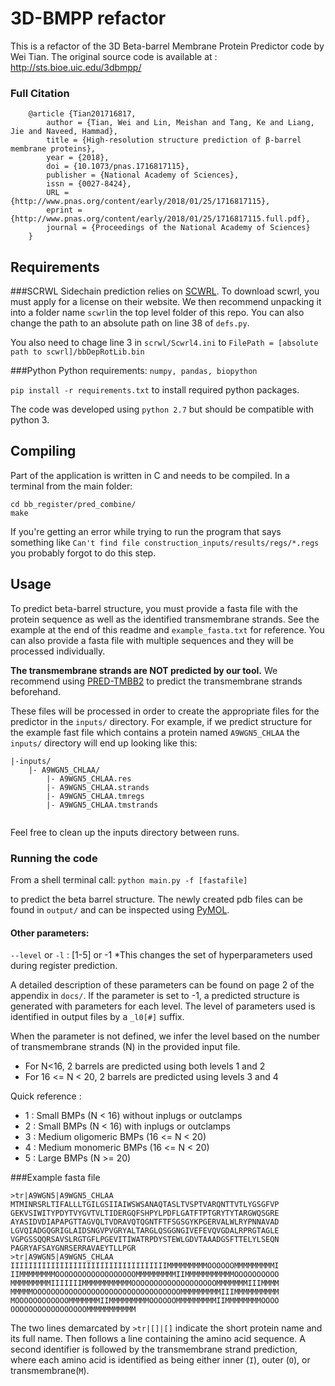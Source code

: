 # 3D-BMPP refactor

This is a refactor of the  3D Beta-barrel Membrane Protein Predictor code by Wei Tian. 
The original source code is available at : http://sts.bioe.uic.edu/3dbmpp/

### Full Citation
```
    @article {Tian201716817,
        author = {Tian, Wei and Lin, Meishan and Tang, Ke and Liang, Jie and Naveed, Hammad},
        title = {High-resolution structure prediction of β-barrel membrane proteins},
        year = {2018},
        doi = {10.1073/pnas.1716817115},
        publisher = {National Academy of Sciences},
        issn = {0027-8424},
        URL = {http://www.pnas.org/content/early/2018/01/25/1716817115},
        eprint = {http://www.pnas.org/content/early/2018/01/25/1716817115.full.pdf},
        journal = {Proceedings of the National Academy of Sciences}
    }
```

## Requirements
###SCRWL
Sidechain prediction relies on [SCWRL](http://dunbrack.fccc.edu/scwrl4/). 
To download scwrl, you must apply for a license on their website. 
We then recommend unpacking it into a folder name `scwrl`in the top level folder of this repo. 
You can also change the path to an absolute path on line 38 of `defs.py`.

You also need to chage line 3 in `scrwl/Scwrl4.ini` to `FilePath = [absolute path to scwrl]/bbDepRotLib.bin`

###Python
Python requirements: `numpy, pandas, biopython`

`pip install -r requirements.txt` to install required python packages.

The code was developed using `python 2.7` but should be compatible with python 3.

## Compiling
Part of the application is written in C and needs to be compiled. In a terminal from the main folder:

```
cd bb_register/pred_combine/
make
```

If you're getting an error while trying to run the program that says something like 
`Can't find file construction_inputs/results/regs/*.regs` you probably forgot to do this step.

## Usage

To predict beta-barrel structure, you must provide a fasta file with the protein sequence 
as well as the identified transmembrane strands. 
See the example at the end of this readme and `example_fasta.txt` for reference.
You can also provide a fasta file with multiple sequences and they will be processed individually. 

**The transmembrane strands are NOT predicted by our tool.**
We recommend using [PRED-TMBB2](http://www.compgen.org/tools/PRED-TMBB2) to predict the transmembrane strands beforehand.

These files will be processed in order to create the appropriate files for the predictor in the `inputs/` directory.
For example, if we predict structure for the example fast file which contains a protein named `A9WGN5_CHLAA`
the `inputs/` directory will end up looking like this:
```
|-inputs/
    |- A9WGN5_CHLAA/
        |- A9WGN5_CHLAA.res
        |- A9WGN5_CHLAA.strands
        |- A9WGN5_CHLAA.tmregs
        |- A9WGN5_CHLAA.tmstrands
        
```
Feel free to clean up the inputs directory between runs.

### Running the code 

From a shell terminal call: `python main.py -f [fastafile]`

to predict the beta barrel structure.  The newly created pdb files can be found in `output/` and can be inspected using [PyMOL](https://pymol.org/2/). 

#### Other parameters:
`--level` or `-l` : \[1-5\] or -1 
 *This changes the set of hyperparameters used during register prediction.

A detailed description of these parameters can be found on page 2 of the appendix in `docs/`.
If the parameter is set to -1, a predicted structure is generated with parameters for each level.
The level of parameters used is identified in output files by a `_l0[#]` suffix.

When the parameter is not defined, we infer the level based on the number of transmembrane strands (N) in the provided input file. 
* For N<16, 2 barrels are predicted using both levels 1 and 2
* For 16 <= N < 20, 2 barrels are predicted using levels 3 and 4

Quick reference :

* 1 : Small BMPs (N < 16) without inplugs or outclamps
* 2 : Small BMPs (N < 16) with inplugs or outclamps
* 3 : Medium oligomeric BMPs (16 <= N < 20)
* 4 : Medium monomeric BMPs (16 <= N < 20)
* 5 : Large BMPs (N >= 20)


###Example fasta file
```
>tr|A9WGN5|A9WGN5_CHLAA
MTMINRSRLTIFALLLTGILGSIIAIWSWSANAQTASLTVSPTVARQNTTVTLYGSGFVP
GEKVSIWITYPDYTVYGVTVLTIDERGQFSHPYLPDFLGATFTPTGRYTYTARGWQSGRE
AYASIDVDIAPAPGTTAGVQLTVDRAVQTQGNTFTFSGSGYKPGERVALWLRYPNNAVAD
LGVQIADGQGRIGLAIDSNGVPVGRYALTARGLQSGGNGIVEFEVQVGDALRPRGTAGLE
VGPGSSQQRSAVSLRGTGFLPGEVITIWATRPDYSTEWLGDVTAAADGSFTTELYLSEQN
PAGRYAFSAYGNRSERRAVAEYTLLPGR
>tr|A9WGN5|A9WGN5_CHLAA
IIIIIIIIIIIIIIIIIIIIIIIIIIIIIIIIIIIMMMMMMMMMOOOOOOMMMMMMMMMI
IIMMMMMMMMOOOOOOOOOOOOOOOOOOMMMMMMMMMIIMMMMMMMMMMMOOOOOOOOOO
MMMMMMMMMIIIIIIIMMMMMMMMMMMOOOOOOOOOOOOOOOOOOOMMMMMMMIIIMMMM
MMMMMOOOOOOOOOOOOOOOOOOOOOOOOOOOOOOOOOMMMMMMMMMIIIMMMMMMMMMM
MOOOOOOOOOOOOMMMMMMMIIMMMMMMMMMOOOOOOMMMMMMMMMIIMMMMMMMMOOOO
OOOOOOOOOOOOOOOOOMMMMMMMMMMM
```

The two lines demarcated by `>tr|[]|[]` indicate the short protein name and its full name. 
Then follows a line containing the amino acid sequence. A second identifier is followed by the 
transmembrane strand prediction, where each amino acid is identified as being either 
inner (`I`), outer (`O`), or transmembrane(`M`). 

